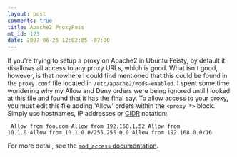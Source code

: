 ```yaml
--- 
layout: post
comments: true
title: Apache2 ProxyPass
mt_id: 123
date: 2007-06-26 12:02:05 -07:00
---
```

If you're trying to setup a proxy on Apache2 in Ubuntu Feisty, by default it disallows all access to any proxy URLs, which is good.  What isn't good, however, is that nowhere I could find mentioned that this could be found in the `proxy.conf` file located in `/etc/apache2/mods-enabled`.  I spent some time wondering why my Allow and Deny orders were being ignored until I looked at this file and found that it has the final say.  To allow access to your proxy, you must edit this file adding 'Allow' orders within the `<proxy *>` block.  Simply use hostnames, IP addresses or [CIDR](http://en.wikipedia.org/wiki/Classless_Inter-Domain_Routing) notation:

<code><pre>
Allow from foo.com
Allow from 192.168.1.52
Allow from 10.1.0
Allow from 10.1.0.0/255.255.0.0
Allow from 192.168.0.0/16
</pre></code>

For more detail, see the [`mod_access` documentation](http://httpd.apache.org/docs/1.3/mod/mod_access.html).
